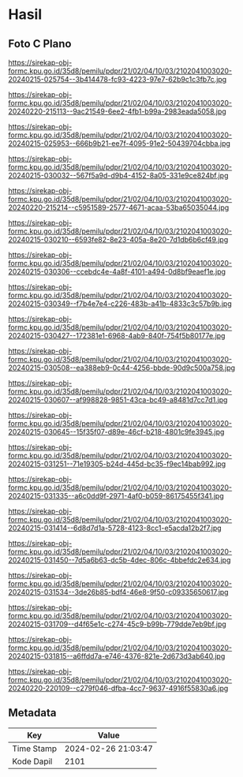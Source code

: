 # Hasil

## Foto C Plano

https://sirekap-obj-formc.kpu.go.id/35d8/pemilu/pdpr/21/02/04/10/03/2102041003020-20240215-025754--3b414478-fc93-4223-97e7-62b9c1c3fb7c.jpg

https://sirekap-obj-formc.kpu.go.id/35d8/pemilu/pdpr/21/02/04/10/03/2102041003020-20240220-215113--9ac21549-6ee2-4fb1-b99a-2983eada5058.jpg

https://sirekap-obj-formc.kpu.go.id/35d8/pemilu/pdpr/21/02/04/10/03/2102041003020-20240215-025953--666b9b21-ee7f-4095-91e2-50439704cbba.jpg

https://sirekap-obj-formc.kpu.go.id/35d8/pemilu/pdpr/21/02/04/10/03/2102041003020-20240215-030032--567f5a9d-d9b4-4152-8a05-331e9ce824bf.jpg

https://sirekap-obj-formc.kpu.go.id/35d8/pemilu/pdpr/21/02/04/10/03/2102041003020-20240220-215214--c5951589-2577-4671-acaa-53ba65035044.jpg

https://sirekap-obj-formc.kpu.go.id/35d8/pemilu/pdpr/21/02/04/10/03/2102041003020-20240215-030210--6593fe82-8e23-405a-8e20-7d1db6b6cf49.jpg

https://sirekap-obj-formc.kpu.go.id/35d8/pemilu/pdpr/21/02/04/10/03/2102041003020-20240215-030306--ccebdc4e-4a8f-4101-a494-0d8bf9eaef1e.jpg

https://sirekap-obj-formc.kpu.go.id/35d8/pemilu/pdpr/21/02/04/10/03/2102041003020-20240215-030349--f7b4e7e4-c226-483b-a41b-4833c3c57b9b.jpg

https://sirekap-obj-formc.kpu.go.id/35d8/pemilu/pdpr/21/02/04/10/03/2102041003020-20240215-030427--172381e1-6968-4ab9-840f-754f5b80177e.jpg

https://sirekap-obj-formc.kpu.go.id/35d8/pemilu/pdpr/21/02/04/10/03/2102041003020-20240215-030508--ea388eb9-0c44-4256-bbde-90d9c500a758.jpg

https://sirekap-obj-formc.kpu.go.id/35d8/pemilu/pdpr/21/02/04/10/03/2102041003020-20240215-030607--af998828-9851-43ca-bc49-a8481d7cc7d1.jpg

https://sirekap-obj-formc.kpu.go.id/35d8/pemilu/pdpr/21/02/04/10/03/2102041003020-20240215-030645--15f35f07-d89e-46cf-b218-4801c9fe3945.jpg

https://sirekap-obj-formc.kpu.go.id/35d8/pemilu/pdpr/21/02/04/10/03/2102041003020-20240215-031251--71e19305-b24d-445d-bc35-f9ec14bab992.jpg

https://sirekap-obj-formc.kpu.go.id/35d8/pemilu/pdpr/21/02/04/10/03/2102041003020-20240215-031335--a6c0dd9f-2971-4af0-b059-86175455f341.jpg

https://sirekap-obj-formc.kpu.go.id/35d8/pemilu/pdpr/21/02/04/10/03/2102041003020-20240215-031414--6d8d7d1a-5728-4123-8cc1-e5acda12b2f7.jpg

https://sirekap-obj-formc.kpu.go.id/35d8/pemilu/pdpr/21/02/04/10/03/2102041003020-20240215-031450--7d5a6b63-dc5b-4dec-806c-4bbefdc2e634.jpg

https://sirekap-obj-formc.kpu.go.id/35d8/pemilu/pdpr/21/02/04/10/03/2102041003020-20240215-031534--3de26b85-bdf4-46e8-9f50-c09335650617.jpg

https://sirekap-obj-formc.kpu.go.id/35d8/pemilu/pdpr/21/02/04/10/03/2102041003020-20240215-031709--d4f65e1c-c274-45c9-b99b-779dde7eb9bf.jpg

https://sirekap-obj-formc.kpu.go.id/35d8/pemilu/pdpr/21/02/04/10/03/2102041003020-20240215-031815--a6ffdd7a-e746-4376-821e-2d673d3ab640.jpg

https://sirekap-obj-formc.kpu.go.id/35d8/pemilu/pdpr/21/02/04/10/03/2102041003020-20240220-220109--c279f046-dfba-4cc7-9637-4916f55830a6.jpg


## Metadata

| Key        | Value               |
| ---------- | ------------------- |
| Time Stamp | 2024-02-26 21:03:47 |
| Kode Dapil | 2101                |



